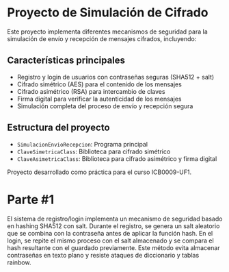 # Proyecto de Simulación de Cifrado

Este proyecto implementa diferentes mecanismos de seguridad para la simulación de envío y recepción de mensajes cifrados, incluyendo:

## Características principales

- Registro y login de usuarios con contraseñas seguras (SHA512 + salt)
- Cifrado simétrico (AES) para el contenido de los mensajes
- Cifrado asimétrico (RSA) para intercambio de claves
- Firma digital para verificar la autenticidad de los mensajes
- Simulación completa del proceso de envío y recepción segura

## Estructura del proyecto

- `SimulacionEnvioRecepcion`: Programa principal 
- `ClaveSimetricaClass`: Biblioteca para cifrado simétrico
- `ClaveAsimetricaClass`: Biblioteca para cifrado asimétrico y firma digital

Proyecto desarrollado como práctica para el curso ICB0009-UF1.

# Parte #1

El sistema de registro/login implementa un mecanismo de seguridad basado en hashing SHA512 con salt. Durante el registro, se genera un salt aleatorio que se combina con la contraseña antes de aplicar la función hash. En el login, se repite el mismo proceso con el salt almacenado y se compara el hash resultante con el guardado previamente. Este método evita almacenar contraseñas en texto plano y resiste ataques de diccionario y tablas rainbow.